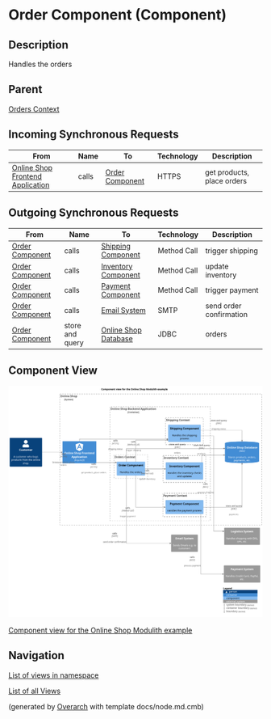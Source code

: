 
# Order Component (Component)
## Description
Handles the orders

## Parent
[Orders Context](../../../../software-development/architecture/example/modulith/orders.md)
## Incoming Synchronous Requests 
| From | Name | To | Technology | Description |
|---|---|---|---|---|
| [Online Shop Frontend Application](../../../../software-development/architecture/example/modulith/online-shop-frontend.md) | calls | [Order Component](../../../../software-development/architecture/example/modulith/order-component.md) | HTTPS | get products, place orders |
## Outgoing Synchronous Requests 
| From | Name | To | Technology | Description |
|---|---|---|---|---|
| [Order Component](../../../../software-development/architecture/example/modulith/order-component.md) | calls | [Shipping Component](../../../../software-development/architecture/example/modulith/shipping-component.md) | Method Call | trigger shipping |
| [Order Component](../../../../software-development/architecture/example/modulith/order-component.md) | calls | [Inventory Component](../../../../software-development/architecture/example/modulith/inventory-component.md) | Method Call | update inventory |
| [Order Component](../../../../software-development/architecture/example/modulith/order-component.md) | calls | [Payment Component](../../../../software-development/architecture/example/modulith/payment-component.md) | Method Call | trigger payment |
| [Order Component](../../../../software-development/architecture/example/modulith/order-component.md) | calls | [Email System](../../../../software-development/architecture/example/modulith/email-system.md) | SMTP | send order confirmation |
| [Order Component](../../../../software-development/architecture/example/modulith/order-component.md) | store and query | [Online Shop Database](../../../../software-development/architecture/example/modulith/online-shop-db.md) | JDBC | orders |

## Component View
![Component view for the Online Shop Modulith example](../../../../software-development/architecture/example/modulith/component-view.png)

[Component view for the Online Shop Modulith example](../../../../software-development/architecture/example/modulith/component-view.md)


## Navigation
[List of views in namespace](./views-in-namespace.md)

[List of all Views](../../../../views.md)


(generated by [Overarch](https://github.com/soulspace-org/overarch) with template docs/node.md.cmb)
